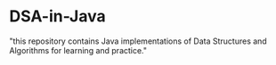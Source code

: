 # DSA-in-Java
"this  repository contains Java implementations of Data Structures and Algorithms for learning and practice."
